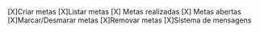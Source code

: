 [X]Criar metas
[X]Listar metas
  [X] Metas realizadas
  [X] Metas abertas
[X]Marcar/Desmarar metas
[X]Removar metas
[X]Sistema de mensagens